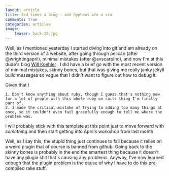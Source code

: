 ```yaml
---
layout: article
title: 3rd times a blog - and hyphens are a sin
comments: true
categories: articles
image:
    teaser: back-25.jpg
---
```


Well, as I mentioned yesterday I started diving into git and am already on the third version of a website, after going through pelican (after @wrightingapril), minimal mistakes (after @svscarpino), and now I'm at this dude's blog [Will Koehler](http://willkoehler.net/) . I did have a brief go with the most recent version of minimal mistakes, skinny bones, but that was giving me really janky jekyll build messages so vague that I didn't want to figure out how to debug it. 

Given that I

    1. Don't know anything about ruby, though I guess that's nothing new for a lot of people with this whole ruby on rails thing I'm finally part of.
    2. I made the critical mistake of trying to adding too many things at once, so it couldn't even fail gracefully enough to tell me where the problem was.
    
I will probably stick with this template at this point just to move forward with *something* and then start getting into April's workshop from last month.

Well, as I say this, the stupid thing just continues to fail because it relies on a weird plugin that of course is banned from github. Going back to the skinny bones is probably in the end the smartest thing because it doesn't have any plugin shit that's causing any problems. Anyway, I've now learned enough that the plugin problem is the cause of why I have to do this pre-compiled rake stuff.

